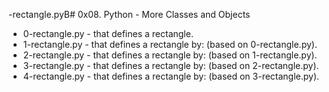 -rectangle.pyB# 0x08. Python - More Classes and Objects

- 0-rectangle.py - that defines a rectangle.
- 1-rectangle.py - that defines a rectangle by: (based on 0-rectangle.py).
- 2-rectangle.py - that defines a rectangle by: (based on 1-rectangle.py).
- 3-rectangle.py - that defines a rectangle by: (based on 2-rectangle.py).
- 4-rectangle.py - that defines a rectangle by: (based on 3-rectangle.py).